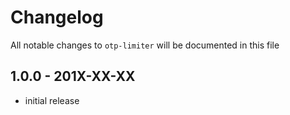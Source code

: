 # Changelog

All notable changes to `otp-limiter` will be documented in this file

## 1.0.0 - 201X-XX-XX

- initial release
